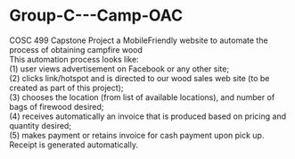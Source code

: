 # Group-C---Camp-OAC
COSC 499 Capstone Project
a MobileFriendly website to automate the process of obtaining campfire wood <br />
This automation process looks like: <br />
(1) user views advertisement on Facebook or any other site; <br />
(2) clicks link/hotspot and is directed to our wood sales web site (to be created as part of this project); <br />
(3) chooses the location (from list of available locations), and number of bags of firewood desired; <br />
(4) receives automatically an invoice that is produced based on pricing and quantity desired; <br />
(5) makes payment or retains invoice for cash payment upon pick up. Receipt is generated automatically. 
